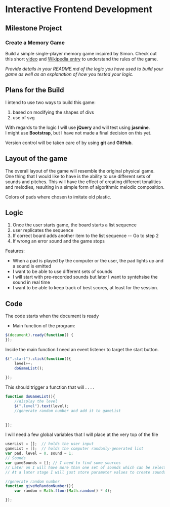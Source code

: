  # Interactive Frontend Development
 ## Milestone Project 
 
 ### Create a Memory Game

Build a simple single-player memory game inspired by Simon. Check out this 
short [video](https://www.youtube.com/watch?v=1Yqj76Q4jJ4)
and [Wikipedia entry](https://en.wikipedia.org/wiki/Simon_(game))
to understand the rules of the game.


*Provide details in your README.md of the logic you have used to build your game 
as well as an explanation of how you tested your logic.*

## Plans for the Build
I intend to use two ways to build this game:
1. based on modifying the shapes of divs
2. use of svg

With regards to the logic I will use **jQuery** and will test using **jasmine**.  
I might use **Bootstrap**, but I have not made a final decision on this yet.

Version control will be taken care of by using **git** and **GitHub**.

## Layout of the game
The overall layout of the game will resemble the original physical game.  
One thing that I would like to have is the ability to use different sets of 
sounds and pitches. This will have the effect of creating different 
tonalities and melodies, resulting in a simple form of algorithmic 
melodic composition.

Colors of pads where chosen to imitate old plastic.


## Logic

1. Once the user starts game, the board starts a list sequence
2. user replicates the sequence
3. If correct board adds another item to the list sequence -- Go to step 2
4. If wrong an error sound and the game stops

Features:
* When a pad is played by the computer or the user, the pad lights up and a sound is emitted
* I want to be able to use different sets of sounds
* I will start with pre-recorded sounds but later I want to syntehsise the sound in real time
* I want to be able to keep track of best scores, at least for the session.


## Code
The code starts when the document is ready
* Main function of the program:
~~~~javascript
$(document).ready(function() {
});
~~~~

Inside the main function I need an event listener to target the start button.

~~~~javascript
$(".start").click(function(){
    level++;
    doGameList();
 
});
~~~~

This should trigger a function that will . . . . 
~~~~javascript
function doGameList(){
    //display the level
    $(".level").text(level);
    //generate random number and add it to gameList
    
 
});
~~~~

I will need a few global variables that I will place at the very top of the file
~~~~javascript
userList = [];  // holds the user input
gameList = [];  // holds the computer randomly-generated list
var pad, level = 0, sound = 1;
// Sounds
var gameSounds = []; // I need to find some sources
// Later on I will have more than one set of sounds which can be selected by the user.
// At a later stage I will just store parameter values to create sounds in real time.
~~~~

~~~~javascript
//generate random number
function giveMeRandomNumber(){
    var random = Math.floor(Math.random() * 4); 

});
~~~~
